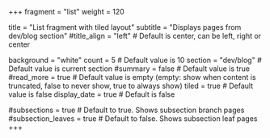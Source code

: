 +++
fragment = "list"
weight = 120

title = "List fragment with tiled layout"
subtitle = "Displays pages from dev/blog section"
#title_align = "left" # Default is center, can be left, right or center

background = "white"
count = 5 # Default value is 10
section = "dev/blog" # Default value is current section
#summary = false # Default value is true
#read_more = true # Default value is empty (empty: show when content is truncated, false to never show, true to always show)
tiled = true # Default value is false
display_date = true # Default is false

#subsections = true # Default to true. Shows subsection branch pages
#subsection_leaves = true # Default to false. Shows subsection leaf pages
+++
